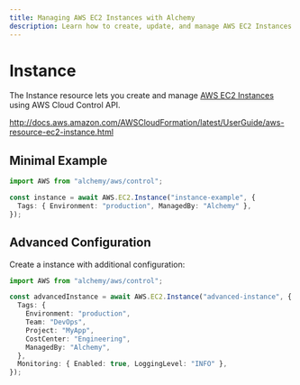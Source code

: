 ```yaml
---
title: Managing AWS EC2 Instances with Alchemy
description: Learn how to create, update, and manage AWS EC2 Instances using Alchemy Cloud Control.
---
```


# Instance

The Instance resource lets you create and manage [AWS EC2 Instances](https://docs.aws.amazon.com/ec2/latest/userguide/) using AWS Cloud Control API.

http://docs.aws.amazon.com/AWSCloudFormation/latest/UserGuide/aws-resource-ec2-instance.html

## Minimal Example

```ts
import AWS from "alchemy/aws/control";

const instance = await AWS.EC2.Instance("instance-example", {
  Tags: { Environment: "production", ManagedBy: "Alchemy" },
});
```

## Advanced Configuration

Create a instance with additional configuration:

```ts
import AWS from "alchemy/aws/control";

const advancedInstance = await AWS.EC2.Instance("advanced-instance", {
  Tags: {
    Environment: "production",
    Team: "DevOps",
    Project: "MyApp",
    CostCenter: "Engineering",
    ManagedBy: "Alchemy",
  },
  Monitoring: { Enabled: true, LoggingLevel: "INFO" },
});
```

